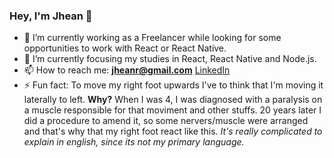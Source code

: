 ### Hey, I'm Jhean 👋

- 🔭 I’m currently working as a Freelancer while looking for some opportunities to work with React or React Native.
- 🌱 I’m currently focusing my studies in React, React Native and Node.js.
- 📫 How to reach me: **jheanr@gmail.com** [LinkedIn]([![LINKEDIN](https://img.shields.io/badge/Linkedin-black?style=for-the-badge&logo=linkedin)](https://www.linkedin.com/in/vitormalencar))
- ⚡ Fun fact: To move my right foot upwards I've to think that I'm moving it laterally to left. **Why?** When I was 4, I was diagnosed with a paralysis on a muscle responsible for that moviment and other stuffs. 20 years later I did a procedure to amend it, so some nervers/muscle were arranged and that's why that my right foot react like this. *It's really complicated to explain in english, since its not my primary language.*
